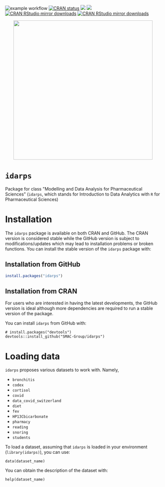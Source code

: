 


<!-- badges: start -->

![example workflow](https://github.com/SMAC-Group/idarps/actions/workflows/R-CMD-check.yml/badge.svg)
[![CRAN status](https://www.r-pkg.org/badges/version/idarps)](https://CRAN.R-project.org/package=idarps)
![](https://img.shields.io/github/last-commit/SMAC-Group/idarps) 
[<img src="https://s-a.github.io/license/img/agpl-3.0.svg" />](https://s-a.github.io/license/?license=agpl-3.0&fullname=Stephan%20Ahlf&year=2015&profile=https://github.com/s-a&projectUrl=https://github.com/s-a/license&projectName=License%20Demo "")
[![CRAN RStudio mirror
downloads](http://cranlogs.r-pkg.org/badges/idarps)](https://www.r-pkg.org/pkg/idarps)
[![CRAN RStudio mirror
downloads](https://cranlogs.r-pkg.org/badges/grand-total/idarps)](https://www.r-pkg.org/pkg/idarps)
<!-- badges: end -->

<p align="center">
<img src="static/logo_data_analytics.png" align="center" width="450px"/>
</p>

# `idarps`
Package for class "Modelling and Data Analysis for Pharmaceutical Sciences" (`idarps`, which stands for Introduction to Data Analytics with `R` for Pharmaceutical Sciences)

# Installation

The `idarps` package is available on both CRAN and GitHub. The CRAN version is considered stable while the GitHub version is subject to modifications/updates which may lead to installation problems or broken functions. You can install the stable version of the `idarps` package with:

## Installation from GitHub
```R
install.packages("idarps")
``` 


## Installation from CRAN
For users who are interested in having the latest developments, the GitHub version is ideal although more dependencies are required to run a stable version of the package.

You can install `idarps` from GitHub with:

```
# install.packages("devtools")
devtools::install_github("SMAC-Group/idarps")
```

# Loading data
`idarps` proposes various datasets to work with. Namely, 

- `bronchitis`
- `codex`
- `cortisol`
- `covid`
- `data_covid_switzerland`
- `diet`
- `fev`
- `HP13Cbicarbonate`
- `pharmacy`
- `reading`
- `snoring`
- `students`

To load a dataset, assuming that `idarps` is loaded in your environment (`library(idarps)`), you can use:

```
data(dataset_name)
```

You can obtain the description of the dataset with:
```
help(dataset_name)
```
